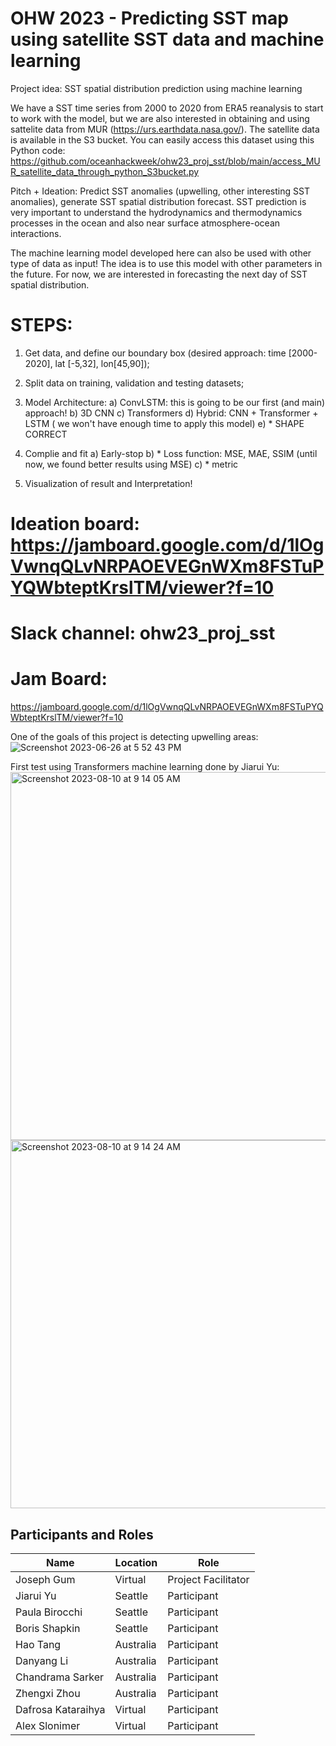 # OHW 2023 - Predicting SST map using satellite SST data and machine learning

Project idea: SST spatial distribution prediction using machine learning

We have a SST time series from 2000 to 2020 from ERA5 reanalysis to start to work with the model, but we are also interested in obtaining and using sattelite data from MUR (https://urs.earthdata.nasa.gov/). The satellite data is available in the S3 bucket. You can easily access this dataset using this Python code:
https://github.com/oceanhackweek/ohw23_proj_sst/blob/main/access_MUR_satellite_data_through_python_S3bucket.py

Pitch + Ideation: Predict SST anomalies (upwelling, other interesting SST anomalies), generate SST spatial distribution forecast.
SST prediction is very important to understand the hydrodynamics and thermodynamics processes in the ocean and also near surface atmosphere-ocean interactions. 

The machine learning model developed here can also be used with other type of data as input! The idea is to use this model with other parameters in the future. For now, we are interested in forecasting the next day of SST spatial distribution.


# STEPS:


1) Get data, and define our boundary box (desired approach: time [2000-2020], lat [-5,32], lon[45,90]);
2) Split data on training, validation and testing datasets;
3) Model Architecture: 
a) ConvLSTM: this is going to be our first (and main) approach!
b) 3D CNN
c) Transformers
d) Hybrid: CNN + Transformer + LSTM ( we won't have enough time to apply this model)
e) * SHAPE CORRECT

4) Complie and fit
a) Early-stop
b) * Loss function: MSE, MAE, SSIM (until now, we found better results using MSE)
c) * metric

5) Visualization of result and Interpretation! 


# Ideation board: https://jamboard.google.com/d/1lOgVwnqQLvNRPAOEVEGnWXm8FSTuPYQWbteptKrslTM/viewer?f=10
# Slack channel: ohw23_proj_sst

# Jam Board:
https://jamboard.google.com/d/1lOgVwnqQLvNRPAOEVEGnWXm8FSTuPYQWbteptKrslTM/viewer?f=10

One of the goals of this project is detecting upwelling areas:
![Screenshot 2023-06-26 at 5 52 43 PM](https://github.com/oceanhackweek/ohw23_proj_sst/assets/25447814/662fbb25-601c-4e2f-b733-da9d7051d7a6)

First test using Transformers machine learning done by Jiarui Yu:
<img width="589" alt="Screenshot 2023-08-10 at 9 14 05 AM" src="https://github.com/oceanhackweek/ohw23_proj_sst/assets/97627889/e21d2f20-3be8-4d81-b1d3-b6e8bf957da1">
<img width="589" alt="Screenshot 2023-08-10 at 9 14 24 AM" src="https://github.com/oceanhackweek/ohw23_proj_sst/assets/97627889/71eb7647-29bc-4f1c-9af1-42267d33cd7b">

## Participants and Roles

| Name                | Location   | Role                |
|---------------------|------------|---------------------|
| Joseph Gum          | Virtual    | Project Facilitator |
| Jiarui Yu           | Seattle    | Participant         |
| Paula Birocchi      | Seattle    | Participant         |
| Boris Shapkin       | Seattle    | Participant         |
| Hao Tang            | Australia  | Participant         |
| Danyang Li          | Australia  | Participant         |
| Chandrama Sarker    | Australia  | Participant         |
| Zhengxi Zhou        | Australia  | Participant         |
| Dafrosa Kataraihya  | Virtual    | Participant         |
| Alex Slonimer       | Virtual    | Participant         |
